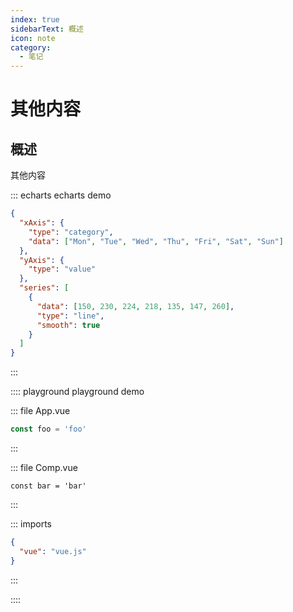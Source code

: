 ```yaml
---
index: true
sidebarText: 概述
icon: note
category:
  - 笔记
---
```


# 其他内容

## 概述

其他内容

::: echarts echarts demo

```json
{
  "xAxis": {
    "type": "category",
    "data": ["Mon", "Tue", "Wed", "Thu", "Fri", "Sat", "Sun"]
  },
  "yAxis": {
    "type": "value"
  },
  "series": [
    {
      "data": [150, 230, 224, 218, 135, 147, 260],
      "type": "line",
      "smooth": true
    }
  ]
}
```

:::

:::: playground playground demo

::: file App.vue

```js
const foo = 'foo'
```

:::

::: file Comp.vue

```vue
const bar = 'bar'
```

:::

::: imports

```json
{
  "vue": "vue.js"
}
```

:::

::::
